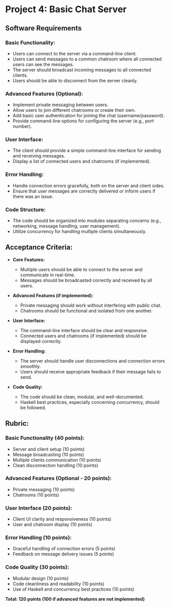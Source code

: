 # Project 4: Basic Chat Server

## Software Requirements

### Basic Functionality:
- Users can connect to the server via a command-line client.
- Users can send messages to a common chatroom where all connected users can see the messages.
- The server should broadcast incoming messages to all connected clients.
- Users should be able to disconnect from the server cleanly.

### Advanced Features (Optional):
- Implement private messaging between users.
- Allow users to join different chatrooms or create their own.
- Add basic user authentication for joining the chat (username/password).
- Provide command-line options for configuring the server (e.g., port number).

### User Interface:
- The client should provide a simple command-line interface for sending and receiving messages.
- Display a list of connected users and chatrooms (if implemented).

### Error Handling:
- Handle connection errors gracefully, both on the server and client sides.
- Ensure that user messages are correctly delivered or inform users if there was an issue.

### Code Structure:
- The code should be organized into modules separating concerns (e.g., networking, message handling, user management).
- Utilize concurrency for handling multiple clients simultaneously.

## Acceptance Criteria:
- **Core Features:**
  - Multiple users should be able to connect to the server and communicate in real-time.
  - Messages should be broadcasted correctly and received by all users.

- **Advanced Features (if implemented):**
  - Private messaging should work without interfering with public chat.
  - Chatrooms should be functional and isolated from one another.

- **User Interface:**
  - The command-line interface should be clear and responsive.
  - Connected users and chatrooms (if implemented) should be displayed correctly.

- **Error Handling:**
  - The server should handle user disconnections and connection errors smoothly.
  - Users should receive appropriate feedback if their message fails to send.

- **Code Quality:**
  - The code should be clean, modular, and well-documented.
  - Haskell best practices, especially concerning concurrency, should be followed.

## Rubric:

### Basic Functionality (40 points):
- Server and client setup (10 points)
- Message broadcasting (10 points)
- Multiple clients communication (10 points)
- Clean disconnection handling (10 points)

### Advanced Features (Optional - 20 points):
- Private messaging (10 points)
- Chatrooms (10 points)

### User Interface (20 points):
- Client UI clarity and responsiveness (10 points)
- User and chatroom display (10 points)

### Error Handling (10 points):
- Graceful handling of connection errors (5 points)
- Feedback on message delivery issues (5 points)

### Code Quality (30 points):
- Modular design (10 points)
- Code cleanliness and readability (10 points)
- Use of Haskell and concurrency best practices (10 points)

**Total: 120 points (100 if advanced features are not implemented)**
